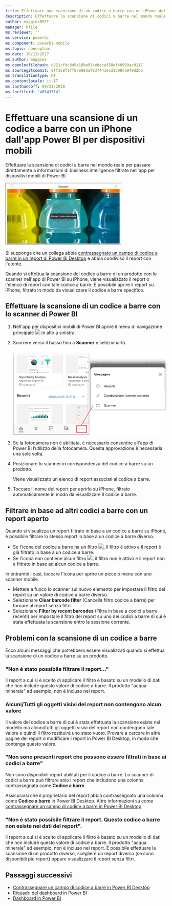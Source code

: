 ```yaml
---
title: Effettuare una scansione di un codice a barre con un iPhone dall'app Power BI per dispositivi mobili
description: Effettuare la scansione di codici a barre nel mondo reale per passare direttamente a informazioni di business intelligence filtrate nell'app per dispositivi mobili di Power BI.
author: maggiesMSFT
manager: kfile
ms.reviewer: ''
ms.service: powerbi
ms.component: powerbi-mobile
ms.topic: conceptual
ms.date: 10/13/2017
ms.author: maggies
ms.openlocfilehash: d221cfdc849a18ba934ebacaf58ef40999ac0117
ms.sourcegitcommit: 0ff358f1ff87e88daf837443ecd1398ca949d2b6
ms.translationtype: HT
ms.contentlocale: it-IT
ms.lasthandoff: 09/21/2018
ms.locfileid: "46543314"
---
```

# <a name="scan-a-barcode-with-your-iphone-from-the-power-bi-mobile-app"></a>Effettuare una scansione di un codice a barre con un iPhone dall'app Power BI per dispositivi mobili
Effettuare la scansione di codici a barre nel mondo reale per passare direttamente a informazioni di business intelligence filtrate nell'app per dispositivi mobili di Power BI.

![](media/mobile-apps-scan-barcode-iphone/power-bi-barcode-scanner.png)

Si supponga che un collega abbia [contrassegnato un campo di codice a barre in un report di Power BI Desktop](../../desktop-mobile-barcodes.md) e abbia condiviso il report con l'utente. 

Quando si effettua la scansione del codice a barre di un prodotto con lo scanner nell'app di Power BI su iPhone, viene visualizzato il report o l'elenco di report con tale codice a barre. È possibile aprire il report su iPhone, filtrato in modo da visualizzare il codice a barre specifico.

## <a name="scan-a-barcode-with-the-power-bi-scanner"></a>Effettuare la scansione di un codice a barre con lo scanner di Power BI
1. Nell'app per dispositivi mobili di Power BI aprire il menu di navigazione principale ![](media/mobile-apps-scan-barcode-iphone/pbi_iph_navmenu.png) in alto a sinistra. 
2. Scorrere verso il basso fino a **Scanner** e selezionarlo. 
   
    ![](media/mobile-apps-scan-barcode-iphone/power-bi-scanner.png)
3. Se la fotocamera non è abilitata, è necessario consentire all'app di Power BI l’utilizzo della fotocamera. Questa approvazione è necessaria una sola volta. 
4. Posizionare lo scanner in corrispondenza del codice a barre su un prodotto. 
   
    Viene visualizzato un elenco di report associati al codice a barre.
5. Toccare il nome del report per aprirlo su iPhone, filtrato automaticamente in modo da visualizzare il codice a barre.

## <a name="filter-by-other-barcodes-while-in-a-report"></a>Filtrare in base ad altri codici a barre con un report aperto
Quando si visualizza un report filtrato in base a un codice a barre su iPhone, è possibile filtrare lo stesso report in base a un codice a barre diverso.

* Se l'icona del codice a barre ha un filtro ![](media/mobile-apps-scan-barcode-iphone/power-bi-barcode-filtered-icon-black.png), il filtro è attivo e il report è già filtrato in base a un codice a barre. 
* Se l'icona non contiene alcun filtro ![](media/mobile-apps-scan-barcode-iphone/power-bi-barcode-unfiltered-icon.png), il filtro non è attivo e il report non è filtrato in base ad alcun codice a barre. 

In entrambi i casi, toccare l'icona per aprire un piccolo menu con uno scanner mobile.

* Mettere a fuoco lo scanner sul nuovo elemento per impostare il filtro del report su un valore di codice a barre diverso. 
* Selezionare **Clear barcode filter** (Cancella filtro codice a barre) per tornare al report senza filtri.
* Selezionare **Filter by recent barcodes** (Filtra in base a codici a barre recenti) per impostare il filtro del report su uno dei codici a barre di cui è stata effettuata la scansione entro la sessione corrente.

## <a name="issues-with-scanning-a-barcode"></a>Problemi con la scansione di un codice a barre
Ecco alcuni messaggi che potrebbero essere visualizzati quando si effettua la scansione di un codice a barre su un prodotto.

### <a name="couldnt-filter-report"></a>"Non è stato possibile filtrare il report..."
Il report a cui si è scelto di applicare il filtro è basato su un modello di dati che non include questo valore di codice a barre. Il prodotto "acqua minerale" ad esempio, non è incluso nel report.  

### <a name="allsome-of-the-visuals-in-the-report-dont-contain-any-value"></a>Alcuni/Tutti gli oggetti visivi del report non contengono alcun valore
Il valore del codice a barre di cui è stata effettuata la scansione esiste nel modello ma alcuni/tutti gli oggetti visivi del report non contengono tale valore e quindi il filtro restituirà uno stato vuoto. Provare a cercare in altre pagine del report o modificare i report in Power BI Desktop, in modo che contenga questo valore. 

### <a name="looks-like-you-dont-have-any-reports-that-can-be-filtered-by-barcodes"></a>"Non sono presenti report che possono essere filtrati in base ai codici a barre"
Non sono disponibili report abilitati per il codice a barre. Lo scanner di codici a barre può filtrare solo i report che includono una colonna contrassegnata come **Codice a barre**.  

Assicurarsi che il proprietario del report abbia contrassegnato una colonna come **Codice a barre** in Power BI Desktop. Altre informazioni su come [contrassegnare un campo di codice a barre in Power BI Desktop](../../desktop-mobile-barcodes.md)

### <a name="couldnt-filter-report---looks-like-this-barcode-doesnt-exist-in-the-report-data"></a>"Non è stato possibile filtrare il report. Questo codice a barre non esiste nei dati del report".
Il report a cui si è scelto di applicare il filtro è basato su un modello di dati che non include questo valore di codice a barre. Il prodotto "acqua minerale" ad esempio, non è incluso nel report. È possibile effettuare la scansione di un prodotto diverso, scegliere un report diverso (se sono disponibili più report) oppure visualizzare il report senza filtri. 

## <a name="next-steps"></a>Passaggi successivi
* [Contrassegnare un campo di codice a barre in Power BI Desktop](../../desktop-mobile-barcodes.md)
* [Riquadri del dashboard in Power BI](../end-user-tiles.md)
* [Dashboard in Power BI](../end-user-dashboards.md)

